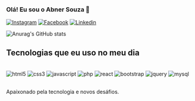 ### Olá! Eu sou o Abner Souza 👋

[![Instagram](https://img.shields.io/badge/Instagram-E4405F?style=for-the-badge&logo=instagram&logoColor=white)](https://www.instagram.com/abner_soouza/)
[![Facebook](https://img.shields.io/badge/Facebook-1877F2?style=for-the-badge&logo=facebook&logoColor=white)](https://www.facebook.com/binao.souza/)
[![Linkedin](https://img.shields.io/badge/LinkedIn-0077B5?style=for-the-badge&logo=linkedin&logoColor=white)](https://www.linkedin.com/in/abner-souza2/)

![Anurag's GitHub stats](https://github-readme-stats.vercel.app/api?username=AbnerSouza2&show_icons=true&theme=tokyonight)

## Tecnologias que eu uso no meu dia

<div style="display: inline_block"><br/>
  <img align="center" alt = "html5" src="https://img.shields.io/badge/HTML5-E34F26?style=for-the-badge&logo=html5&logoColor=white" />
  <img align="center" alt = "css3" src="https://img.shields.io/badge/CSS3-1572B6?style=for-the-badge&logo=css3&logoColor=white"/>
  <img align="center" alt = "javascript" src="https://img.shields.io/badge/JavaScript-323330?style=for-the-badge&logo=javascript&logoColor=F7DF1E"/>
  <img align="center" alt = "php" src="https://img.shields.io/badge/PHP-777BB4?style=for-the-badge&logo=php&logoColor=white"/>
  <img align="center" alt = "react" src="https://img.shields.io/badge/React-20232A?style=for-the-badge&logo=react&logoColor=61DAFB"/>
  <img align="center" alt = "bootstrap" src="https://img.shields.io/badge/Bootstrap-563D7C?style=for-the-badge&logo=bootstrap&logoColor=white"/>
  <img align="center" alt = "jquery" src="https://img.shields.io/badge/jQuery-0769AD?style=for-the-badge&logo=jquery&logoColor=white"/>
  <img align="center" alt = "mysql" src="https://img.shields.io/badge/MySQL-00000F?style=for-the-badge&logo=mysql&logoColor=white"/>
</div><br/>

  Apaixonado pela tecnologia e novos desáfios.
